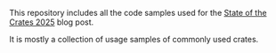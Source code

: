 This repository includes all the code samples used for the [State of the Crates 2025](https://ohadravid.github.io/posts/2024-12-state-of-the-crates/) blog post.

It is mostly a collection of usage samples of commonly used crates.